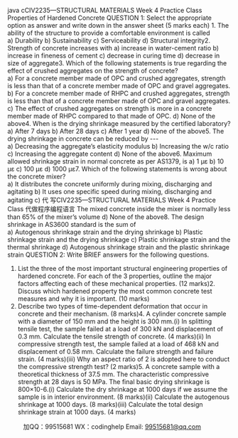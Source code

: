 java cCIV2235—STRUCTURAL MATERIALS Week 4 Practice Class Properties of Hardened Concrete QUESTION 1: Select the appropriate option as answer and write down in the answer sheet (5 marks each) 1. The ability of the structure to provide a comfortable environment is called  
a)   Durability
b)   Sustainability
c)   Serviceability
d)   Structural integrity2. Strength of concrete increases with 
a)   increase in water-cement ratio
b)   increase in fineness of cement
c)   decrease in curing time
d)   decrease in size of aggregate3. Which of the following statements is true regarding the effect of crushed aggregates on the strength of concrete?  
a)   For a concrete member made of OPC and crushed aggregates, strength is less than that of a concrete member made of OPC and gravel aggregates.
b)   For a concrete member made of RHPC and crushed aggregates, strength is less than that of a concrete member made of OPC and gravel aggregates.
c)   The effect of crushed aggregates on strength is more in a concrete member made of RHPC compared to that made of OPC.
d)   None of the above4. When is the drying shrinkage measured by the certified laboratory?  
a)   After 7 days
b)   After 28 days
c)   After 1 year
d)   None of the above5. The drying shrinkage in concrete can be reduced by ---  
a)   Decreasing the aggregate’s elasticity modulus
b)   Increasing the w/c ratio
c)   Increasing the aggregate content
d)   None of the above6. Maximum allowed shrinkage strain in normal concrete as per AS1379, is 
a)   1 µε
b)   10 µε
c)   100 µε
d)   1000 µε7. Which of the following statements is wrong about the concrete mixer?  
a)   It distributes the concrete uniformly during mixing, discharging and agitating
b)   It uses one specific speed during mixing, discharging and agitating
c) 代 写CIV2235—STRUCTURAL MATERIALS Week 4 Practice Class
代做程序编程语言  The mixed concrete inside the mixer is normally less than 65% of the mixer’s volume
d)   None of the above8. The design shrinkage in AS3600 standard is the sum of  
a)   Autogenous shrinkage strain and the drying shrinkage
b)   Plastic shrinkage strain and the drying shrinkage
c)   Plastic shrinkage strain and the thermal shrinkage
d)   Autogenous shrinkage strain and the plastic shrinkage strain
QUESTION 2: Write BRIEF answers for the following questions.
1. List the three of the most important structural engineering properties of hardened concrete. For each of the 3 properties, outline the major factors affecting each of these mechanical properties. (12 marks)2. Discuss which hardened property the most common concrete test measures and why it is important. (10 marks)
3. Describe two types of time-dependent deformation that occur in concrete and their mechanism. (8 marks)4. A cylinder concrete sample with a diameter of 150 mm and the height is 300 mm.(i) In splitting tensile test, the sample failed at a load of 300 kN and displacement of 0.3 mm. Calculate the tensile strength of concrete. (4 marks)(ii) In compressive strength test, the sample failed at a load of 468 kN and displacement of 0.58 mm. Calculate the failure strength and failure strain. (4 marks)(iii) Why an aspect ratio of 2 is adopted here to conduct the compressive strength test? (2 marks)5. A concrete sample with a theoretical thickness of 37.5 mm. The characteristic compressive strength at 28 days is 50 MPa. The final basic drying shrinkage is 800×10-6.(i) Calculate the dry shrinkage at 1000 days if we assume the sample is in interior environment. (8 marks)(ii) Calculate the autogenous shrinkage at 1000 days. (8 marks)(iii) Calculate the total design shrinkage strain at 1000 days. (4 marks)


         
加QQ：99515681  WX：codinghelp  Email: 99515681@qq.com
